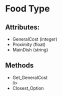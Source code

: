 <h1>Food Type</h1>

<h2>Attributes:</h2>
<ul>
<li>GeneralCost (integer)</li>
<li>Proximity (float)</li>
<li>MainDish (string)</li>
</ul>

<h2>Methods</h2>
<ul>
<li>Get_GeneralCost</li>li>
<li>Closest_Option</li>
</ul>